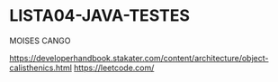 # LISTA04-JAVA-TESTES
 MOISES CANGO

https://developerhandbook.stakater.com/content/architecture/object-calisthenics.html
https://leetcode.com/
